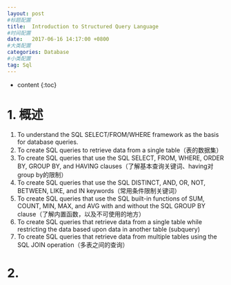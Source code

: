 ```yaml
---
layout: post
#标题配置
title:  Introduction to Structured Query Language
#时间配置
date:   2017-06-16 14:17:00 +0800
#大类配置
categories: Database
#小类配置
tag: Sql
---
```


* content
{:toc}

# 1. 概述
1. To understand the SQL SELECT/FROM/WHERE  framework as the basis for database queries.
2. To create SQL queries to retrieve data from a single  table（表的数据集）
3. To create SQL queries that use the SQL SELECT, FROM, WHERE, ORDER BY, GROUP BY, and HAVING clauses（了解基本查询关键词、having对group by的限制）
4. To create SQL queries that use the SQL DISTINCT, AND, OR, NOT, BETWEEN, LIKE, and IN keywords（常用条件限制关键词）
5. To create SQL queries that use the SQL built-in functions of SUM, COUNT, MIN, MAX, and AVG with and without the SQL GROUP BY clause（了解内置函数，以及不可使用的地方）
6. To create SQL queries that retrieve data from a single table while restricting the data based upon data in another table (subquery)
7. To create SQL queries that retrieve data from multiple tables using the SQL JOIN operation（多表之间的查询）

# 2. 